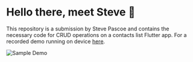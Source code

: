 # Hello there, meet Steve 👋

This repository is a submission by Steve Pascoe and contains the necessary code for CRUD operations on a contacts list Flutter app.
For a recorded demo running on device [here](https://github.com/devpascoe/snapcontacts/raw/master/sample.mov).

![Sample Demo](https://github.com/devpascoe/snapcontacts/raw/master/sample.gif)

